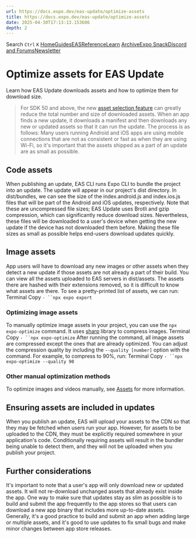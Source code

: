 ```yaml
---
url: https://docs.expo.dev/eas-update/optimize-assets
title: https://docs.expo.dev/eas-update/optimize-assets
date: 2025-04-30T17:13:13.153606
depth: 2
---
```


Search
`Ctrl` `K`
[Home](https://docs.expo.dev/)[Guides](https://docs.expo.dev/guides/overview)[EAS](https://docs.expo.dev/eas)[Reference](https://docs.expo.dev/versions/latest)[Learn](https://docs.expo.dev/tutorial/overview)
[Archive](https://docs.expo.dev/archive)[Expo Snack](https://snack.expo.dev)[Discord and Forums](https://chat.expo.dev)[Newsletter](https://expo.dev/mailing-list/signup)
# Optimize assets for EAS Update
Learn how EAS Update downloads assets and how to optimize them for download size.
> For SDK 50 and above, the new [asset selection feature](https://docs.expo.dev/eas-update/asset-selection) can greatly reduce the total number and size of downloaded assets.
When an app finds a new update, it downloads a manifest and then downloads any new or updated assets so that it can run the update. The process is as follows:
Many users running Android and iOS apps are using mobile connections that are not as consistent or fast as when they are using Wi-Fi, so it's important that the assets shipped as a part of an update are as small as possible.
## Code assets
When publishing an update, EAS CLI runs Expo CLI to bundle the project into an update. The update will appear in our project's dist directory.
In dist/bundles, we can see the size of the index.android.js and index.ios.js files that will be part of the Android and iOS updates, respectively. Note that these are uncompressed file sizes; EAS Update uses Brotli and gzip compression, which can significantly reduce download sizes. Nevertheless, these files will be downloaded to a user's device when getting the new update if the device has not downloaded them before. Making these file sizes as small as possible helps end-users download updates quickly.
## Image assets
App users will have to download any new images or other assets when they detect a new update if those assets are not already a part of their build. You can view all the assets uploaded to EAS servers in dist/assets. The assets there are hashed with their extensions removed, so it is difficult to know what assets are there. To see a pretty-printed list of assets, we can run:
Terminal
Copy
`- ``npx expo export`
### Optimizing image assets
To manually optimize image assets in your project, you can use the `npx expo-optimize` command. It uses [sharp](https://sharp.pixelplumbing.com/) library to compress images.
Terminal
Copy
`- ``npx expo-optimize`
After running the command, all image assets are compressed except the ones that are already optimized. You can adjust the compression quality by including the `--quality [number]` option with the command. For example, to compress to 90%, run:
Terminal
Copy
`- ``npx expo-optimize --quality 90`
### Other manual optimization methods
To optimize images and videos manually, see [Assets](https://docs.expo.dev/develop/user-interface/assets#manual-optimization-methods) for more information.
## Ensuring assets are included in updates
When you publish an update, EAS will upload your assets to the CDN so that they may be fetched when users run your app. However, for assets to be uploaded to the CDN, they must be explicitly required somewhere in your application's code. Conditionally requiring assets will result in the bundler being unable to detect them, and they will not be uploaded when you publish your project.
## Further considerations
It's important to note that a user's app will only download new or updated assets. It will not re-download unchanged assets that already exist inside the app.
One way to make sure that updates stay as slim as possible is to build and submit the app frequently to the app stores so that users can download a new app binary that includes more up-to-date assets. Generally, it's a good practice to build and submit an app when adding large or multiple assets, and it's good to use updates to fix small bugs and make minor changes between app store releases.

